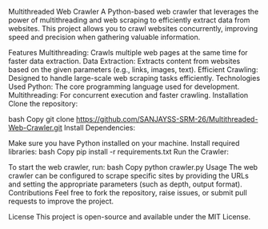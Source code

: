 Multithreaded Web Crawler
A Python-based web crawler that leverages the power of multithreading and web scraping to efficiently extract data from websites. This project allows you to crawl websites concurrently, improving speed and precision when gathering valuable information.

Features
Multithreading: Crawls multiple web pages at the same time for faster data extraction.
Data Extraction: Extracts content from websites based on the given parameters (e.g., links, images, text).
Efficient Crawling: Designed to handle large-scale web scraping tasks efficiently.
Technologies Used
Python: The core programming language used for development.
Multithreading: For concurrent execution and faster crawling.
Installation
Clone the repository:

bash
Copy
git clone https://github.com/SANJAYSS-SRM-26/Multithreaded-Web-Crawler.git
Install Dependencies:

Make sure you have Python installed on your machine.
Install required libraries:
bash
Copy
pip install -r requirements.txt
Run the Crawler:

To start the web crawler, run:
bash
Copy
python crawler.py
Usage
The web crawler can be configured to scrape specific sites by providing the URLs and setting the appropriate parameters (such as depth, output format).
Contributions
Feel free to fork the repository, raise issues, or submit pull requests to improve the project.

License
This project is open-source and available under the MIT License.
